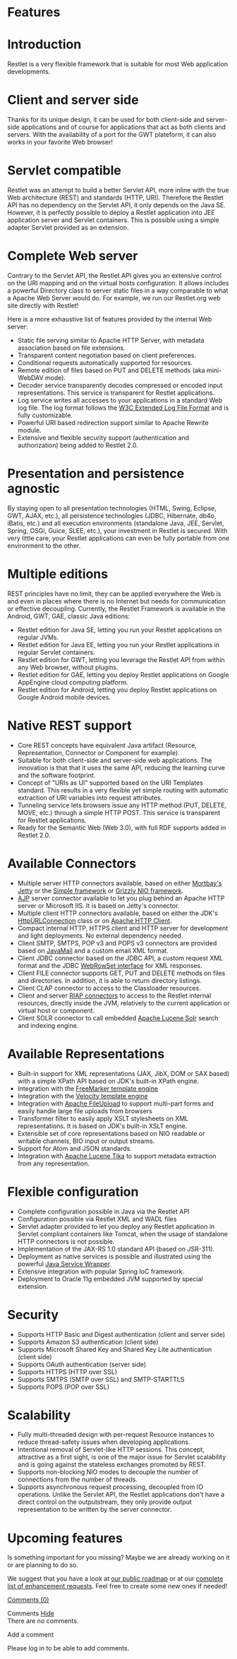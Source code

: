 Features
========

Introduction
============

Restlet is a very flexible framework that is suitable for most Web
application developments.

Client and server side
======================

Thanks for its unique design, it can be used for both client-side and
server-side applications and of course for applications that act as both
clients and servers. With the availability of a port for the GWT
plateform, it can also works in your favorite Web browser!

Servlet compatible
==================

Restlet was an attempt to build a better Servlet API, more inline with
the true Web architecture (REST) and standards (HTTP, URI). Therefore
the Restlet API has no dependency on the Servlet API, it only depends on
the Java SE. However, it is perfectly possible to deploy a Restlet
application into JEE application server and Servlet containers. This is
possible using a simple adapter Servlet provided as an extension.

Complete Web server
===================

Contrary to the Servlet API, the Restlet API gives you an extensive
control on the URI mapping and on the virtual hosts configuration. It
allows includes a powerful Directory class to server static files in a
way comparable to what a Apache Web Server would do. For example, we run
our Restlet.org web site directly with Restlet!

Here is a more exhaustive list of features provided by the internal Web
server:

-   Static file serving similar to Apache HTTP Server, with metadata
    association based on file extensions.
-   Transparent content negotiation based on client preferences.
-   Conditional requests automatically supported for resources.
-   Remote edition of files based on PUT and DELETE methods (aka
    mini-WebDAV mode).
-   Decoder service transparently decodes compressed or encoded input
    representations. This service is transparent for Restlet
    applications.
-   Log service writes all accesses to your applications in a standard
    Web log file. The log format follows the [W3C Extended Log File
    Format](http://web.archive.org/web/20111227072205/http://www.w3.org/TR/WD-logfile.html)
    and is fully customizable.
-   Powerful URI based redirection support similar to Apache Rewrite
    module.
-   Extensive and flexible security support (authentication and
    authorization) being added to Restlet 2.0.

Presentation and persistence agnostic
=====================================

By staying open to all presentation technologies (HTML, Swing, Eclipse,
GWT, AJAX, etc.), all persistence technologies (JDBC, Hibernate, db4o,
iBatis, etc.) and all execution environments (standalone Java, JEE,
Servlet, Spring, OSGi, Guice, SLEE, etc.), your investment in Restlet is
secured. With very little care, your Restlet applications can even be
fully portable from one environment to the other.

Multiple editions
=================

REST principles have no limit, they can be applied everywhere the Web is
and even in places where there is no Internet but needs for
communication or effective decoupling. Currently, the Restlet Framework
is available in the Android, GWT, GAE, classic Java editions:

-   Restlet edition for Java SE, letting you run your Restlet
    applications on regular JVMs.
-   Restlet edition for Java EE, letting you run your Restlet
    applications in regular Servlet containers.
-   Restlet edition for GWT, letting you leverage the Restlet API from
    within any Web browser, without plugins.
-   Restlet edition for GAE, letting you deploy Restlet applications on
    Google AppEngine cloud computing platform.
-   Restlet edition for Android, letting you deploy Restlet applications
    on Google Android mobile devices.

Native REST support
===================

-   Core REST concepts have equivalent Java artifact (Resource,
    Representation, Connector or Component for example).
-   Suitable for both client-side and server-side web applications. The
    innovation is that that it uses the same API, reducing the learning
    curve and the software footprint.
-   Concept of "URIs as UI" supported based on the URI Templates
    standard. This results in a very flexible yet simple routing with
    automatic extraction of URI variables into request attributes.
-   Tunneling service lets browsers issue any HTTP method (PUT, DELETE,
    MOVE, etc.) through a simple HTTP POST. This service is transparent
    for Restlet applications.
-   Ready for the Semantic Web (Web 3.0), with full RDF supports added
    in Restlet 2.0.

Available Connectors
====================

-   Multiple server HTTP connectors available, based on either
    [Mortbay's
    Jetty](http://web.archive.org/web/20111227072205/http://jetty.mortbay.org/)
    or the [Simple
    framework](http://web.archive.org/web/20111227072205/http://www.simpleframework.org/)
    or [Grizzly NIO
    framework](http://web.archive.org/web/20111227072205/https://grizzly.dev.java.net/).
-   [AJP](http://web.archive.org/web/20111227072205/http://tomcat.apache.org/connectors-doc/)
    server connector available to let you plug behind an Apache HTTP
    server or Microsoft IIS. It is based on Jetty's connector.
-   Multiple client HTTP connectors available, based on either the JDK's
    [HttpURLConnection](http://web.archive.org/web/20111227072205/http://java.sun.com/j2se/1.5.0/docs/api/java/net/HttpURLConnection.html)
    class or on [Apache HTTP
    Client](http://web.archive.org/web/20111227072205/http://jakarta.apache.org/commons/httpclient/).
-   Compact internal HTTP, HTTPS client and HTTP server for development
    and light deployments. No external dependency needed.
-   Client SMTP, SMTPS, POP v3 and POPS v3 connectors are provided based
    on
    [JavaMail](http://web.archive.org/web/20111227072205/http://java.sun.com/products/javamail/)
    and a custom email XML format.
-   Client JDBC connector based on the JDBC API, a custom request XML
    format and the JDBC [WebRowSet
    interface](http://web.archive.org/web/20111227072205/http://java.sun.com/j2se/1.5.0/docs/api/javax/sql/rowset/WebRowSet.html)
    for XML responses.
-   Client FILE connector supports GET, PUT and DELETE methods on files
    and directories. In addition, it is able to return directory
    listings.
-   Client CLAP connector to access to the Classloader resources.
-   Client and server [RIAP
    connectors](http://web.archive.org/web/20111227072205/http://wiki.restlet.org/docs_2.0/13-restlet/48-restlet/86-restlet/45-restlet.html)
    to access to the Restlet internal resources, directly inside the
    JVM, relatively to the current application or virtual host or
    component.
-   Client SOLR connector to call embedded [Apache Lucene
    Solr](http://web.archive.org/web/20111227072205/http://lucene.apache.org/solr/)
    search and indexing engine.

Available Representations
=========================

-   Built-in support for XML representations (JAX, JibX, DOM or SAX
    based) with a simple XPath API based on JDK's built-in XPath engine.
-   Integration with the [FreeMarker template
    engine](http://web.archive.org/web/20111227072205/http://freemarker.org/)
-   Integration with the [Velocity template
    engine](http://web.archive.org/web/20111227072205/http://jakarta.apache.org/velocity/)
-   Integration with [Apache
    FileUpload](http://web.archive.org/web/20111227072205/http://jakarta.apache.org/commons/fileupload/)
    to support multi-part forms and easily handle large file uploads
    from browsers
-   Transformer filter to easily apply XSLT stylesheets on XML
    representations. It is based on JDK's built-in XSLT engine.
-   Extensible set of core representations based on NIO readable or
    writable channels, BIO input or output streams.
-   Support for Atom and JSON standards.
-   Integration with [Apache Lucene
    Tika](http://web.archive.org/web/20111227072205/http://lucene.apache.org/tika/)
    to support metadata extraction from any representation.

Flexible configuration
======================

-   Complete configuration possible in Java via the Restlet API
-   Configuration possible via Restlet XML and WADL files
-   Servlet adapter provided to let you deploy any Restlet application
    in Servlet compliant containers like Tomcat, when the usage of
    standalone HTTP connectors is not possible.
-   Implementation of the JAX-RS 1.0 standard API (based on JSR-311).
-   Deployment as native services is possible and illustrated using the
    powerful [Java Service
    Wrapper](http://web.archive.org/web/20111227072205/http://wrapper.tanukisoftware.org/).
-   Extensive integration with popular Spring IoC framework.
-   Deployment to Oracle 11g embedded JVM supported by special
    extension.

Security
========

-   Supports HTTP Basic and Digest authentication (client and server
    side)
-   Supports Amazon S3 authentication (client side)
-   Supports Microsoft Shared Key and Shared Key Lite authentication
    (client side)
-   Supports OAuth authentication (server side)
-   Supports HTTPS (HTTP over SSL)
-   Supports SMTPS (SMTP over SSL) and SMTP-STARTTLS
-   Supports POPS (POP over SSL)

Scalability
===========

-   Fully multi-threaded design with per-request Resource instances to
    reduce thread-safety issues when developing applications.
-   Intentional removal of Servlet-like HTTP sessions. This concept,
    attractive as a first sight, is one of the major issue for Servlet
    scalability and is going against the stateless exchanges promoted by
    REST.
-   Supports non-blocking NIO modes to decouple the number of
    connections from the number of threads.
-   Supports asynchronous request processing, decoupled from IO
    operations. Unlike the Servlet API, the Restlet applications don't
    have a direct control on the outputstream, they only provide output
    representation to be written by the server connector.

Upcoming features
=================

Is something important for you missing? Maybe we are already working on
it or are planning to do so.

We suggest that you have a look at [our public
roadmap](http://web.archive.org/web/20111227072205/http://www.restlet.org/about/roadmap)
or at our [complete list of enhancement
requests](http://web.archive.org/web/20111227072205/http://restlet.tigris.org/issues/buglist.cgi?Submit+query=Submit+query&issue_type=ENHANCEMENT&issue_type=FEATURE&issue_status=NEW&issue_status=STARTED&issue_status=REOPENED&email1=&emailtype1=exact&emailassigned_to1=1&email2=&emailtype2=exact&emailreporter2=1&issueidtype=include&issue_id=&changedin=&votes=&chfieldfrom=&chfieldto=Now&chfieldvalue=&short_desc=&short_desc_type=substring&long_desc=&long_desc_type=substring&issue_file_loc=&issue_file_loc_type=substring&status_whiteboard=&status_whiteboard_type=substring&field0-0-0=noop&type0-0-0=noop&value0-0-0=&cmdtype=doit&newqueryname=&order=Reuse+same+sort+as+last+time).
Feel free to create some new ones if needed!

[Comments
(0)](http://web.archive.org/web/20111227072205/http://wiki.restlet.org/docs_2.0/13-restlet/21-restlet/22-restlet.html#)

Comments
[Hide](http://web.archive.org/web/20111227072205/http://wiki.restlet.org/docs_2.0/13-restlet/21-restlet/22-restlet.html#)
\
There are no comments.

Add a comment

Please log in to be able to add comments.
